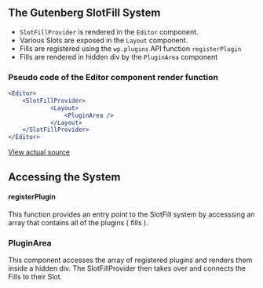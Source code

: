 ## The Gutenberg SlotFill System  ##

* `SlotFillProvider` is rendered in the `Editor` component.
* Various Slots are exposed in the `Layout` component.
* Fills are registered using the `wp.plugins` API function `registerPlugin`
* Fills are rendered in hidden div by the `PluginArea` component

  
### Pseudo code of the Editor component render function ###
```jsx
<Editor>
    <SlotFillProvider>
            <Layout> 
                <PluginArea />
            </Layout>
    </SlotFillProvider>
</Editor>
```
[View actual source](https://github.com/WordPress/gutenberg/blob/master/packages/edit-post/src/editor.js)

## Accessing the System ##

#### registerPlugin ###
This function provides an entry point to the SlotFill system by accesssing an array that contains all of the plugins ( fills ).

### PluginArea ##
This component accesses the array of registered plugins and renders them inside a hidden div. The SlotFillProvider then takes over and connects the Fills to their Slot.

